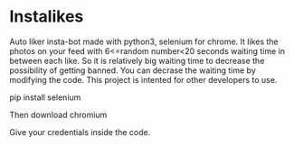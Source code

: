 # Instalikes

Auto liker insta-bot made with python3, selenium for chrome. It likes the photos on your feed with 6<=random number<20 seconds waiting time in between each like. So it is relatively big waiting time to decrease the possibility of getting banned. You can decrase the waiting time by modifying the code. This project is intented for other developers to use.

pip install selenium

Then download chromium

Give your credentials inside the code.



